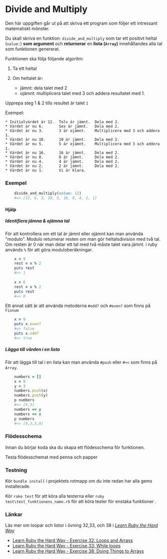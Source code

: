 # Divide and Multiply #

Den här uppgiften går ut på att skriva ett program som följer ett intressant matematiskt mönster.

Du skall skriva en funktion: `divide_and_multiply` som tar ett positivt heltal (`value:`) **som argument** och **returnerar** en **lista (`Array`)** innehållandes alla tal som funktionen genererat.

Funktionen ska följa följande algoritm:

1. Ta ett heltal
2. Om heltalet är:
    
    * jämnt: dela talet med 2
    * ojämnt: multiplicera talet med 3 och addera resultatet med 1.
    
Upprepa steg 1 & 2 tills  resultet är talet `1` 

Exempel:

    * Initialvärdet är 12.  Tolv är jämnt.  Dela med 2.
    * Värdet är nu 6.       Sex är jämnt.   Dela med 2.
    * Värdet är nu 3.       3 är ojämnt.    Multiplicera med 3 och addera 1.
    * Värdet är nu 10.      10 är jämnt.    Dela med 2.
    * Värdet är nu 5.       5 är ojämnt.    Multiplicera med 3 och addera 1.
    * Värdet är nu 16.      16 är jämnt.    Dela med 2.
    * Värdet är nu 8.       8 är jämnt.     Dela med 2.
    * Värdet är nu 4.       4 är jämnt.     Dela med 2.
    * Värdet är nu 2.       2 är jämnt.     Dela med 2.
    * Värdet är nu 1.       Vi är klara.

### Exempel ###

````ruby
    divide_and_multiply(value: 12)
	#=> [12, 6, 3, 10, 5, 16, 8, 4, 2, 1]
````

#### Hjälp ####

##### Identifiera jämna & ojämna tal #####

För att kontrollera om ett tal är jämnt eller ojämnt kan man använda "modulo". Modulo returnerar resten om man gör heltalsdivision med två tal.
Om resten är 0 när man delar ett tal med två måste talet vara jämnt. i ruby används `%` för att göra moduloberäkningar.

```ruby
    x = 9
    rest = x % 2
    puts rest
    #=> 1
    
    x = 6
    rest = x % 2
    puts rest
    #=> 0
```

Ett annat sätt är att använda metoderna `#odd?` och `#even?` som finns på `Fixnum`

```ruby
    x = 9
    puts x.even?
    #=> false
    puts x.odd?
    #=> true
```

##### Lägga till värden i en lista #####

För att lägga till tal i en lista kan man använda `#push` eller `#<<` som finns på `Array`.

```ruby
    numbers = []
    x = 9
    y = 3
    numbers.push(x)
    numbers.push(y)
    p numbers
    #=> [9,3] 
    numbers << y
    numbers << x
    p numbers
    #=> [9,3,3,9]
```


### Flödesschema ###

Innan du börjar koda ska du skapa ett flödesschema för funktionen.

Testa flödesschemat med penna och papper


### Testning ###

Kör `bundle install` i projektets rotmapp om du inte redan har alla gems installerade.

Kör `rake test` för att köra alla testerna
eller `ruby test\test_funktionens_namn.rb` för att köra tester för enstaka funktioner .


### Länkar ###

Läs mer om loopar och listor i övning 32,33, och 38 i [*Learn Ruby the Hard Way*](http://ruby.learncodethehardway.org/book)
* [Learn Ruby the Hard Way - Exercise 32: Loops and Arrays](https://learnrubythehardway.org/book/ex32.html)
* [Learn Ruby the Hard Way - Exercise 33: While loops](http://ruby.learncodethehardway.org/book/ex33.html) 
* [Learn Ruby the Hard Way - Exercise 38: Doing Things to Arrays](https://learnrubythehardway.org/book/ex38.html)


